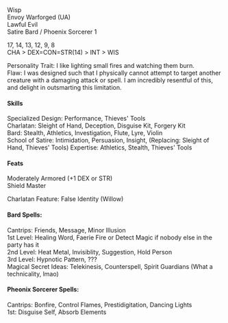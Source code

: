 Wisp \
Envoy Warforged (UA) \
Lawful Evil \
Satire Bard / Phoenix Sorcerer 1

17, 14, 13, 12, 9, 8 \
CHA > DEX=CON=STR(14) > INT > WIS

Personality Trait: I like lighting small fires and watching them burn. \
Flaw: I was designed such that I physically cannot attempt to target another creature with a damaging attack or spell. I am incredibly resentful of this, and delight in outsmarting this limitation.

#### Skills
Specialized Design: Performance, Thieves' Tools \
Charlatan: Sleight of Hand, Deception, Disguise Kit, Forgery Kit \
Bard: Stealth, Athletics, Investigation, Flute, Lyre, Violin \
School of Satire: Intimidation, Persuasion, Insight, (Replacing: Sleight of Hand, Thieves' Tools)
Expertise: Athletics, Stealth, Thieves' Tools

#### Feats
Moderately Armored (+1 DEX or STR) \
Shield Master

Charlatan Feature: False Identity (Willow)

#### Bard Spells: 
Cantrips: Friends, Message, Minor Illusion \
1st Level: Healing Word, Faerie Fire or Detect Magic if nobody else in the party has it \
2nd Level: Heat Metal, Invisiblity, Suggestion, Hold Person \
3rd Level: Hypnotic Pattern, ??? \
Magical Secret Ideas: Telekinesis, Counterspell, Spirit Guardians (What a technicality, lmao)

#### Pheonix Sorcerer Spells: 
Cantrips: Bonfire, Control Flames, Prestidigitation, Dancing Lights \
1st: Disguise Self, Absorb Elements 
